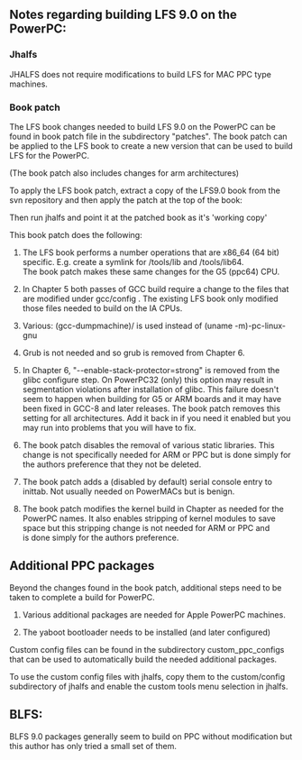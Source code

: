 
## Notes regarding building LFS 9.0 on the PowerPC:

### Jhalfs

JHALFS does not require modifications to build LFS for MAC PPC type 
machines.   

### Book patch

The LFS book changes needed to build LFS 9.0 on the PowerPC can 
be found in book patch file in the subdirectory "patches".  The 
book patch can be applied to the LFS book to create a new version 
that can be used to build LFS for the PowerPC.

(The book patch also includes changes for arm architectures)

To apply the LFS book patch, extract a copy of the LFS9.0 book from
the svn repository and then apply the patch at the top of the book:

Then run jhalfs and point it at the patched book as it's 'working copy'


This book patch does the following:

1) The LFS book performs a number operations that are x86_64 (64 bit)
specific.  E.g. create a symlink for /tools/lib and /tools/lib64.   
The book patch makes these same changes for the G5 (ppc64) CPU.

2) In Chapter 5 both passes of GCC build require a change to the 
files that are modified under gcc/config .   The existing LFS book
only modified those files needed to build on the IA CPUs.
 
3) Various: (gcc-dumpmachine)/ is used instead of (uname -m)-pc-linux-gnu

4)  Grub is not needed and so grub is removed from Chapter 6.

5) In Chapter 6, "--enable-stack-protector=strong" is removed from 
the glibc configure step.    On PowerPC32 (only) this option may result
in segmentation violations after installation of glibc.    This failure
doesn't seem to happen when building for G5 or ARM boards and it may
have been fixed in GCC-8 and later releases.   The book patch removes 
this setting for all architectures.    Add it back in if you need it 
enabled but you may run into problems that you will have to fix.

6) The book patch disables the removal of various static libraries.
This change is not specifically needed for ARM or PPC but is done simply for 
the authors preference that they not be deleted.
   
7) The book patch adds a (disabled by default) serial console entry
to inittab.   Not usually needed on PowerMACs but is benign.

8) The book patch modifies the kernel build in Chapter as needed for
the PowerPC names.   It also enables stripping of kernel modules
to save space but this stripping change is not needed for ARM or PPC and  
is done simply for the authors preference.
   


## Additional PPC packages

Beyond the changes found in the book patch, additional steps need to be
taken to complete a build for PowerPC.   

1) Various additional packages are needed for Apple PowerPC machines. 
 
2) The yaboot bootloader needs to be installed (and later configured)

Custom config files can be found in the subdirectory custom_ppc_configs
that can be used to automatically build the needed additional packages.

To use the custom config files with jhalfs, copy them to the custom/config
subdirectory of jhalfs and enable the custom tools menu selection in 
jhalfs. 


## BLFS:

BLFS 9.0 packages generally seem to build on PPC without modification but 
this author has only tried a small set of them.

